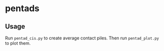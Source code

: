 # pentads

## Usage
Run `pentad_cis.py` to create average contact piles. Then run `pentad_plot.py`
to plot them.
